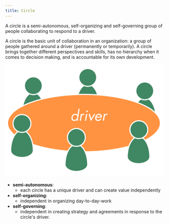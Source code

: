 ```yaml
---
title: Circle
---
```



A circle is a semi-autonomous, self-organizing and self-governing group of people collaborating to respond to a driver.

A circle is the basic unit of collaboration in an organization: a group of people gathered around a driver (permanently or temporarily). A circle brings together different perspectives and skills, has no hierarchy when it comes to decision making, and is accountable for its own development.

![](img/circle/circle-driver.png)  


* **semi-autonomous**: 
    * each circle has a unique driver and can create value independently
* **self-organizing**:
    * independent in organizing day-to-day-work
* **self-governing**:
    * independent in creating strategy and agreements in response to the circle's driver.
